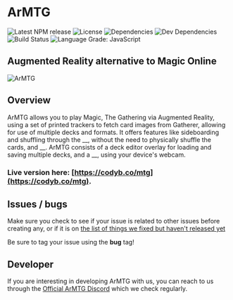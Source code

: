 ArMTG
========

![Latest NPM release][npm-badge]
![License][license-badge]
![Dependencies][dependencies-badge]
![Dev Dependencies][devDependencies-badge]
![Build Status](https://goo.gl/mYwr7u)
![Language Grade: JavaScript](https://goo.gl/SMkehA)

## Augmented Reality alternative to Magic Online

![ArMTG](https://i.postimg.cc/xChKswmV/ArMTG.png)

## Overview

ArMTG allows you to play Magic, The Gathering via Augmented Reality, using a set of printed trackers to fetch card images from Gatherer, allowing for use of multiple decks and formats. It offers features like sideboarding and shuffling through the __, without the need to physically shuffle the cards, and __.
ArMTG consists of a deck editor overlay for loading and saving multiple decks, and a __, using your device's webcam.


### Live version here: [https://codyb.co/mtg](https://codyb.co/mtg).

## Issues / bugs

Make sure you check to see if your issue is related to other issues before creating any, or if it is on [the list of things we fixed but haven't released yet](https://github.com/CodyJasonBennett/ArMTG/wiki/Features-and-fixes-not-released-yet)

Be sure to tag your issue using the **bug** tag!

## Developer

If you  are interesting in developing ArMTG with us, you can reach to us through the [Official ArMTG Discord](https://discord.gg/) which we check regularly.

[npm-badge]: https://goo.gl/GKdS5t
[license-badge]: https://goo.gl/wcBRCg
[dependencies-badge]: https://goo.gl/gbCEnm
[devDependencies-badge]: https://goo.gl/UbqCPd
